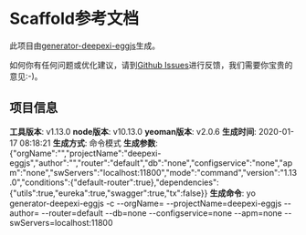 # Scaffold参考文档

此项目由[generator-deepexi-eggjs](https://github.com/deepexi/generator-deepexi-eggjs)生成。

如何你有任何问题或优化建议，请到[Github Issues](https://github.com/deepexi/generator-deepexi-eggjs/issues)进行反馈，我们需要你宝贵的意见:-)。

## 项目信息

**工具版本**: v1.13.0
**node版本**: v10.13.0
**yeoman版本**: v2.0.6
**生成时间**: 2020-01-17 08:18:21
**生成方式**: 命令模式
**生成参数**: {"orgName":"","projectName":"deepexi-eggjs","author":"","router":"default","db":"none","configservice":"none","apm":"none","swServers":"localhost:11800","mode":"command","version":"1.13.0","conditions":{"default-router":true},"dependencies":{"utils":true,"eureka":true,"swagger":true,"tx":false}}
**生成命令**: yo generator-deepexi-eggjs -c --orgName= --projectName=deepexi-eggjs --author= --router=default --db=none --configservice=none --apm=none --swServers=localhost:11800
